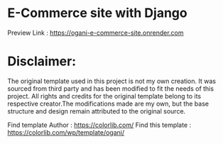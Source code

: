 # E-Commerce site with Django

Preview Link : https://ogani-e-commerce-site.onrender.com

# Disclaimer:
The original template used in this project is not my own creation. It was sourced from third party and has been modified to fit the needs of this project.
All rights and credits for the original template belong to its respective creator.The modifications made are my own, but the base structure and design remain attributed to the original source.

Find template Author : https://colorlib.com/
Find this template : https://colorlib.com/wp/template/ogani/
